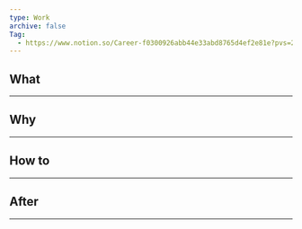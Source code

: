 ```yaml
---
type: Work
archive: false
Tag:
  - https://www.notion.so/Career-f0300926abb44e33abd8765d4ef2e81e?pvs=21
---
```

## What

---

## Why

---

## How to

---

## After

---